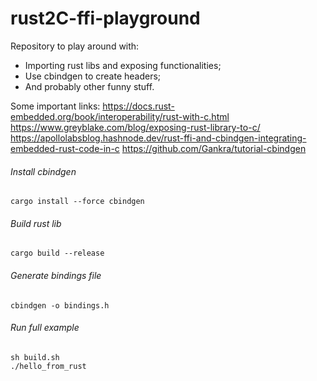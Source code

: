 # rust2C-ffi-playground
Repository to play around with: 
- Importing rust libs and exposing functionalities;
- Use cbindgen to create headers;
- And probably other funny stuff.

Some important links:
https://docs.rust-embedded.org/book/interoperability/rust-with-c.html
https://www.greyblake.com/blog/exposing-rust-library-to-c/
https://apollolabsblog.hashnode.dev/rust-ffi-and-cbindgen-integrating-embedded-rust-code-in-c
https://github.com/Gankra/tutorial-cbindgen

###### Install cbindgen
    cargo install --force cbindgen
###### Build rust lib
    cargo build --release
###### Generate bindings file
    cbindgen -o bindings.h

###### Run full example
    sh build.sh
    ./hello_from_rust
